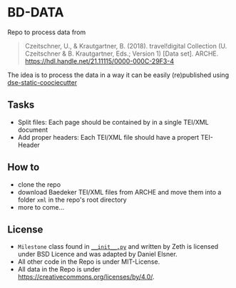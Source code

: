 # BD-DATA

Repo to process data from

> Czeitschner, U., & Krautgartner, B. (2018). travel!digital Collection (U. Czeitschner & B. Krautgartner, Eds.; Version 1) [Data set]. ARCHE. https://hdl.handle.net/21.11115/0000-000C-29F3-4

The idea is to process the data in a way it can be easily (re)published using [dse-static-coociecutter](https://github.com/acdh-oeaw/dse-static-cookiecutter)

## Tasks

* Split files: Each page should be contained by in a single TEI/XML document
* Add proper headers: Each TEI/XML file should have a propert TEI-Header

## How to

* clone the repo
* download Baedeker TEI/XML files from ARCHE and move them into a folder `xml` in the repo's root directory
* more to come...

## License
* `Milestone` class found in [`__init__.py`](src/__init__.py) and written by Zeth is licensed under BSD Licence and was adapted by Daniel Elsner.
* All other code in the Repo is under MIT-License. 
* All data in the Repo is under https://creativecommons.org/licenses/by/4.0/.